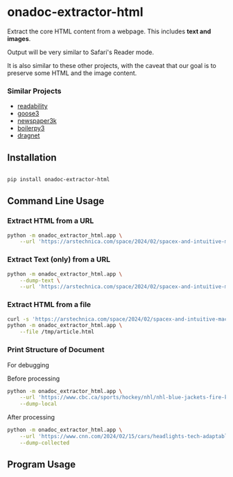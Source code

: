 # onadoc-extractor-html

Extract the core HTML content from a webpage. 
This includes **text and images**.

Output will be very similar to Safari's Reader mode.

It is also similar to these other projects, with the caveat that
our goal is to preserve some HTML and the image content.

### Similar Projects

* [readability]()
* [goose3](https://github.com/goose3/goose3)
* [newspaper3k](https://github.com/codelucas/newspaper/)
* [boilerpy3](https://github.com/jmriebold/BoilerPy3)
* [dragnet](https://github.com/dragnet-org/dragnet)

## Installation
```bash

pip install onadoc-extractor-html
```

## Command Line Usage

### Extract HTML from a URL

```bash
python -m onadoc_extractor_html.app \
    --url 'https://arstechnica.com/space/2024/02/spacex-and-intuitive-machines-seek-to-blaze-a-new-trail-to-the-moon/'
```

### Extract Text (only) from a URL

```bash
python -m onadoc_extractor_html.app \
    --dump-text \
    --url 'https://arstechnica.com/space/2024/02/spacex-and-intuitive-machines-seek-to-blaze-a-new-trail-to-the-moon/'
```

### Extract HTML from a file

```bash
curl -s 'https://arstechnica.com/space/2024/02/spacex-and-intuitive-machines-seek-to-blaze-a-new-trail-to-the-moon/' > /tmp/article.html
python -m onadoc_extractor_html.app \
    --file /tmp/article.html
```

### Print Structure of Document

For debugging

Before processing

```bash
python -m onadoc_extractor_html.app \
    --url 'https://www.cbc.ca/sports/hockey/nhl/nhl-blue-jackets-fire-kekalainen-1.7116104' \
    --dump-local
```

After processing

```bash
python -m onadoc_extractor_html.app \
    --url 'https://www.cnn.com/2024/02/15/cars/headlights-tech-adaptable-high-beams-cars/index.html' \
    --dump-collected
```

## Program Usage

### 

```python